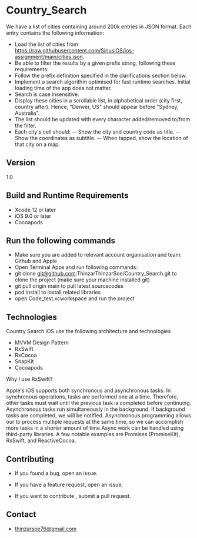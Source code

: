 # Country_Search
We have a list of cities containing around 200k entries in JSON format. Each entry contains the following information:
- Load the list of cities from https://raw.githubusercontent.com/SiriusiOS/ios-assignment/main/cities.json.
- Be able to filter the results by a given prefix string, following these requirements:
- Follow the prefix definition specified in the clarifications section below.
- Implement a search algorithm optimised for fast runtime searches. Initial loading time of the app does not matter.
- Search is case insensitive.
- Display these cities in a scrollable list, in alphabetical order (city first, country after). Hence, "Denver, US" should appear before "Sydney, Australia".
- The list should be updated with every character added/removed to/from the filter.
- Each city's cell should:
-- Show the city and country code as title.
-- Show the coordinates as subtitle.
-- When tapped, show the location of that city on a map.

## Version

1.0

## Build and Runtime Requirements
+ Xcode 12 or later
+ iOS 9.0 or later
+ Cocoapods

## Run the following commands
- Make sure you are added to relevant account organisation and team: Github and Apple
- Open Terminal Apps and run following commands:
- git clone git@github.com:ThinzarThinzarSoe/Country_Search.git to clone the project (make sure your machine installed git)
- git pull origin main to pull latest sourcecodes
- pod install to install related libraries
- open Code_test.xcworkspace and run the project

## Technologies

Country Search iOS use the following architecture and technologies

- MVVM Design Pattern
- RxSwift
- RxCocoa
- SnapKit
- Cocoapods

Why I use RxSwift?

Apple's iOS supports both synchronous and asynchronous tasks. In synchronous operations, tasks are performed one at a time. Therefore, other tasks must wait until the previous task is completed before continuing. Asynchronous tasks run simultaneously in the background. If background tasks are completed, we will be notified. Asynchronous programming allows our to process multiple requests at the same time, so we can accomplish more tasks in a shorter amount of time.Async work can be handled using third-party libraries. A few notable examples are Promises (PromiseKit), RxSwift, and ReactiveCocoa.

## Contributing

- If you found a bug, open an issue.

- If you have a feature request, open an issue.

- If you want to contribute , submit a pull request.

## Contact

- thinzarsoe76@gmail.com
